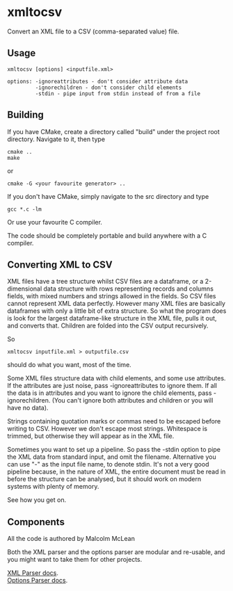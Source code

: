 # xmltocsv
Convert an XML file to a CSV (comma-separated value) file.

## Usage
```
xmltocsv [options] <inputfile.xml>

options: -ignoreattributes - don't consider attribute data
         -ignorechildren - don't consider child elements
         -stdin - pipe input from stdin instead of from a file
```

## Building
If you have CMake, create a directory called "build" under the project
root directory. Navigate to it, then type
```
cmake ..
make
```
or
```
cmake -G <your favourite generator> ..
```
If you don't have CMake, simply navigate to the src directory and type
```
gcc *.c -lm
```
Or use your favourite C compiler.

The code should be completely portable and build anywhere with a C compiler.

## Converting XML to CSV
XML files have a tree structure whilst CSV files are a dataframe, or a 2-dimensional 
data structure with rows representing records and columns fields, with mixed numbers 
and strings allowed in the fields. So CSV files cannot represent XML data perfectly.
However many XML files are basically dataframes with only a little bit of extra
structure. So what the program does is look for the largest dataframe-like structure
in the XML file, pulls it out, and converts that. Children are folded into the CSV
output recursively.

So
```
xmltocsv inputfile.xml > outputfile.csv
```
should do what you want, most of the time.

Some XML files structure data with child elements, and some use attributes. If the
attributes are just noise, pass -ignoreattributes to ignore them. If all the data
is in attributes and you want to ignore the child elements, pass -ignorechildren.
(You can't ignore both attributes and children or you will have no data).

Strings containing quotation marks or commas need to be escaped before writing
to CSV. However we don't escape most strings. Whitespace is trimmed, but otherwise they
will appear as in the XML file.

Sometimes you want to set up a pipeline. So pass the -stdin option to pipe the XML
data from standard input, and omit the filename. Alternative you can use "-" as the 
input file name, to denote stdin. It's not a very good pipeline because, in the nature 
of XML, the entire document must be read in before the structure can be analysed, but 
it should work on modern systems with plenty of memory.

See how you get on.

## Components
All the code is authored by Malcolm McLean

Both the XML parser and the options parser are modular and re-usable, and you might want
to take them for other projects. 

[XML Parser docs](http://malcolmmclean.github.io/babyxrc/usingxmlparser.html).  
[Options Parser docs](http://malcolmmclean.githubio.babyxrc/usingoptions,html).
